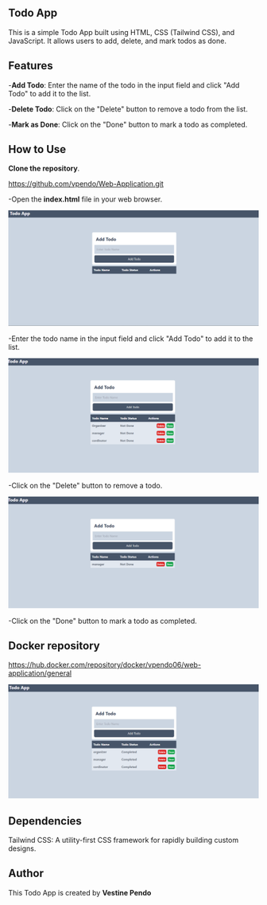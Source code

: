 
## Todo App

This is a simple Todo App built using HTML, CSS (Tailwind CSS), and JavaScript. It allows users to add, delete, and mark todos as done.

## Features

-**Add Todo**: Enter the name of the todo in the input
 field and click "Add Todo" to add it to the list.

-**Delete Todo**: Click on the "Delete" button to remove a todo from the list.

-**Mark as Done**: Click on the "Done" button to mark a todo as completed.

## How to Use
  **Clone the repository**.
  
  https://github.com/vpendo/Web-Application.git

-Open the **index.html** file in your web browser.

![Screenshot](screenshot/view%20todo.png)

-Enter the todo name in the input field and click "Add Todo" to add it to the list.

![Screenshot](screenshot/add%20todo.png)


-Click on the "Delete" button to remove a todo.

![Screenshot](screenshot/delete.png)

-Click on the "Done" button to mark a todo as completed.
## Docker repository

https://hub.docker.com/repository/docker/vpendo06/web-application/general

![Screenshot](screenshot/done.png)

## Dependencies

Tailwind CSS: A utility-first CSS framework for rapidly building custom designs.


## Author 

This Todo App is created by  **Vestine Pendo**
